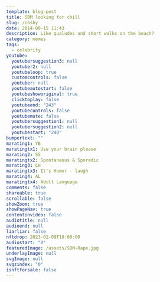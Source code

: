 ```yaml
---
template: blog-post
title: SBM looking for chill
slug: /cosby
date: 2014-09-15 11:43
description: Like qualudes and short walks on the beach?
category: memes
tags:
  - celebrity
youtube:
  youtubersuggestion3: null
  youtuber2: null
  youtubeloop: true
  customcontrols: false
  youtuber: null
  youtubeautostart: false
  youtubeshoworiginal: true
  clicktoplay: false
  youtubeend: "243"
  youtubecontrols: false
  youtubemute: false
  youtubersuggestion1: null
  youtubersuggestion2: null
  youtubestart: "240"
bumpertext: ""
marating1: YB
maratingtx1: Use your brain please
marating2: SS
maratingtx2: Spontaneous & Sporadic
marating3: LH
maratingtx3: It's Humor - laugh
marating4: AL
maratingtx4: Adult Language
comments: false
shareable: true
scrollable: false
showZoom: true
showPageNav: true
contentinvideo: false
audiotitle: null
audioend: null
liarliar: false
nftdrop: 2023-02-09T10:00:00
audiostart: "0"
featuredImage: /assets/SBM-Rape.jpg
underlayImage: null
svgImage: null
svgzindex: "0"
isnftforsale: false
---
```









<!-- https://youtu.be/VgdB9QYKeyM -->

<!-- XjuLZwlDxh8 -->